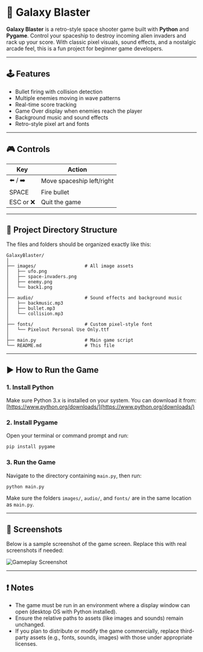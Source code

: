 # 🚀 Galaxy Blaster

**Galaxy Blaster** is a retro-style space shooter game built with **Python** and **Pygame**. Control your spaceship to destroy incoming alien invaders and rack up your score. With classic pixel visuals, sound effects, and a nostalgic arcade feel, this is a fun project for beginner game developers.

---

## 🕹️ Features

- Bullet firing with collision detection
- Multiple enemies moving in wave patterns
- Real-time score tracking
- Game Over display when enemies reach the player
- Background music and sound effects
- Retro-style pixel art and fonts

---

## 🎮 Controls

| Key        | Action                   |
|------------|--------------------------|
| ⬅️ / ➡️     | Move spaceship left/right |
| SPACE      | Fire bullet              |
| ESC or ❌   | Quit the game            |

---

## 📁 Project Directory Structure

The files and folders should be organized exactly like this:

```
GalaxyBlaster/
│
├── images/                  # All image assets
│   ├── ufo.png
│   ├── space-invaders.png
│   ├── enemy.png
│   └── back1.png
│
├── audio/                   # Sound effects and background music
│   ├── backmusic.mp3
│   ├── bullet.mp3
│   └── collision.mp3
│
├── fonts/                   # Custom pixel-style font
│   └── Pixelout Personal Use Only.ttf
│
├── main.py                  # Main game script
└── README.md                # This file
```

---

## ▶️ How to Run the Game

### 1. Install Python

Make sure Python 3.x is installed on your system. You can download it from:  
[https://www.python.org/downloads/](https://www.python.org/downloads/)

### 2. Install Pygame

Open your terminal or command prompt and run:

```bash
pip install pygame
```

### 3. Run the Game

Navigate to the directory containing `main.py`, then run:

```bash
python main.py
```

Make sure the folders `images/`, `audio/`, and `fonts/` are in the same location as `main.py`.

---

## 📸 Screenshots

Below is a sample screenshot of the game screen. Replace this with real screenshots if needed:

![Gameplay Screenshot]()

---

## ❗ Notes

- The game must be run in an environment where a display window can open (desktop OS with Python installed).
- Ensure the relative paths to assets (like images and sounds) remain unchanged.
- If you plan to distribute or modify the game commercially, replace third-party assets (e.g., fonts, sounds, images) with those under appropriate licenses.

